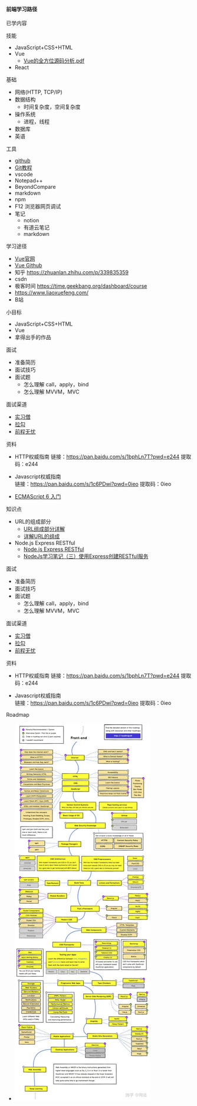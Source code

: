 #### 前端学习路径

已学内容


技能
- JavaScript+CSS+HTML 
- Vue
  - [Vue的全方位源码分析.pdf](https://max.book118.com/html/2021/0813/8134072102003133.shtm)
- React


基础
- 网络(HTTP, TCP/IP)
- 数据结构
  - 时间复杂度，空间复杂度
- 操作系统
  - 进程，线程
- 数据库
- 英语

工具
- [github](https://github.com/)
- [Git教程](https://www.liaoxuefeng.com/wiki/896043488029600)
- vscode
- Notepad++
- BeyondCompare
- markdown
- npm
- F12 浏览器网页调试
- 笔记
  - notion
  - 有道云笔记
  - markdown

学习途径
-  [Vue官网](https://cn.vuejs.org/)
-  [Vue Github](https://github.com/vuejs/vue)
- 知乎 https://zhuanlan.zhihu.com/p/339835359
- csdn
- 极客时间 https://time.geekbang.org/dashboard/course
- https://www.liaoxuefeng.com/
- B站

小目标
- JavaScript+CSS+HTML
- Vue
- 拿得出手的作品



面试
- 准备简历
- 面试技巧
- 面试题
  - 怎么理解 call，apply，bind
  - 怎么理解 MVVM，MVC

面试渠道
- [实习僧](https://tuiguang.shixiseng.com/user/register_shixi?utm_source=sem-baidu-pc-shixi-7765&utm_campaign=baidusem)
- [拉勾](https://www.lagou.com/)
- [前程无忧](https://www.51job.com/)

资料
- HTTP权威指南
  链接：https://pan.baidu.com/s/1bphLn7T?pwd=e244 
  提取码：e244 

- Javascript权威指南  
  链接：https://pan.baidu.com/s/1c6PDwi?pwd=0ieo 
  提取码：0ieo 
- [ECMAScript 6 入门](https://es6.ruanyifeng.com/#docs/intro)

知识点
- URL的组成部分
  - [URL组成部分详解](https://www.cnblogs.com/7798554A/p/16020451.html)
  - [详解URL的组成](https://blog.csdn.net/qq_43517257/article/details/123598231)
- Node.js Express RESTful
  - [Node.js Express RESTful](https://www.cnblogs.com/gdjlc/p/14574478.html)
  - [NodeJs学习笔记（三）使用Express创建RESTful服务](https://blog.csdn.net/qq_18404993/article/details/105447373)



面试
- 准备简历
- 面试技巧
- 面试题
  - 怎么理解 call，apply，bind
  - 怎么理解 MVVM，MVC

面试渠道
- [实习僧](https://tuiguang.shixiseng.com/user/register_shixi?utm_source=sem-baidu-pc-shixi-7765&utm_campaign=baidusem)
- [拉勾](https://www.lagou.com/)
- [前程无忧](https://www.51job.com/)

资料
- HTTP权威指南
  链接：https://pan.baidu.com/s/1bphLn7T?pwd=e244 
  提取码：e244 

- Javascript权威指南  
  链接：https://pan.baidu.com/s/1c6PDwi?pwd=0ieo 
  提取码：0ieo 

Roadmap
-  ![](map.jpg)

